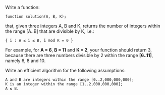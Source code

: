 Write a function:

```
function solution(A, B, K);
```

that, given three integers A, B and K, returns the number of integers within the range [A..B] that are divisible by K, i.e.:

```
{ i : A ≤ i ≤ B, i mod K = 0 }
```

For example, for **A = 6**, **B = 11** and **K = 2**, your function should return 3, because there are three numbers divisible by 2 within the range **[6..11]**, namely 6, 8 and 10.

Write an efficient algorithm for the following assumptions:

```
A and B are integers within the range [0..2,000,000,000];
K is an integer within the range [1..2,000,000,000];
A ≤ B.
```